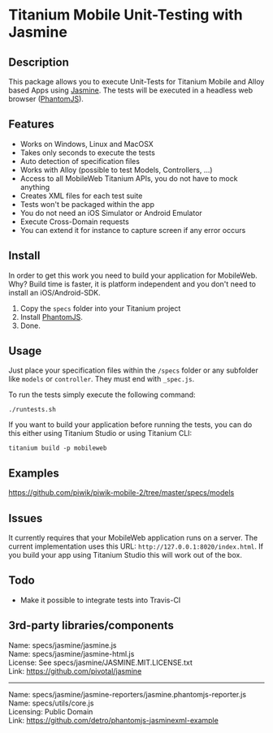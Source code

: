 # Titanium Mobile Unit-Testing with Jasmine

## Description

This package allows you to execute Unit-Tests for Titanium Mobile and Alloy based Apps using [Jasmine](http://pivotal.github.io/jasmine/). The tests will be executed in a headless web browser ([PhantomJS](http://phantomjs.org/)).

## Features

* Works on Windows, Linux and MacOSX
* Takes only seconds to execute the tests
* Auto detection of specification files
* Works with Alloy (possible to test Models, Controllers, ...)
* Access to all MobileWeb Titanium APIs, you do not have to mock anything
* Creates XML files for each test suite
* Tests won't be packaged within the app
* You do not need an iOS Simulator or Android Emulator
* Execute Cross-Domain requests
* You can extend it for instance to capture screen if any error occurs

## Install

In order to get this work you need to build your application for MobileWeb. Why? Build time is faster, it is platform independent and you don't need to install an iOS/Android-SDK.

1. Copy the `specs` folder into your Titanium project
2. Install [PhantomJS](http://phantomjs.org/). 
3. Done.

## Usage

Just place your specification files within the `/specs` folder or any subfolder like `models` or `controller`. They must end with `_spec.js`.

To run the tests simply execute the following command:

`./runtests.sh`

If you want to build your application before running the tests, you can do this either using Titanium Studio or using Titanium CLI:

`titanium build -p mobileweb`

## Examples
https://github.com/piwik/piwik-mobile-2/tree/master/specs/models

## Issues 
It currently requires that your MobileWeb application runs on a server. The current implementation uses this URL: `http://127.0.0.1:8020/index.html`. If you build your app using Titanium Studio this will work out of the box.

## Todo

* Make it possible to integrate tests into Travis-CI

## 3rd-party libraries/components

Name: specs/jasmine/jasmine.js<br />
Name: specs/jasmine/jasmine-html.js<br />
License: See specs/jasmine/JASMINE.MIT.LICENSE.txt<br />
Link: https://github.com/pivotal/jasmine<br />

<hr />

Name: specs/jasmine/jasmine-reporters/jasmine.phantomjs-reporter.js<br />
Name: specs/utils/core.js<br />
Licensing: Public Domain<br />
Link: https://github.com/detro/phantomjs-jasminexml-example<br />
